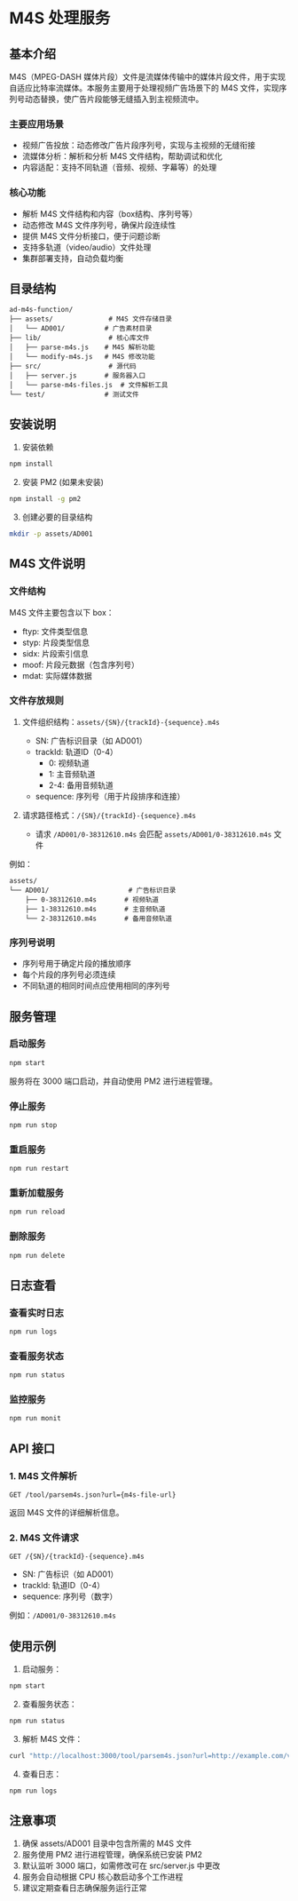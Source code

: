 # M4S 处理服务

## 基本介绍

M4S（MPEG-DASH 媒体片段）文件是流媒体传输中的媒体片段文件，用于实现自适应比特率流媒体。本服务主要用于处理视频广告场景下的 M4S 文件，实现序列号动态替换，使广告片段能够无缝插入到主视频流中。

### 主要应用场景

- 视频广告投放：动态修改广告片段序列号，实现与主视频的无缝衔接
- 流媒体分析：解析和分析 M4S 文件结构，帮助调试和优化
- 内容适配：支持不同轨道（音频、视频、字幕等）的处理

### 核心功能

- 解析 M4S 文件结构和内容（box结构、序列号等）
- 动态修改 M4S 文件序列号，确保片段连续性
- 提供 M4S 文件分析接口，便于问题诊断
- 支持多轨道（video/audio）文件处理
- 集群部署支持，自动负载均衡

## 目录结构

```
ad-m4s-function/
├── assets/              # M4S 文件存储目录
│   └── AD001/          # 广告素材目录
├── lib/                 # 核心库文件
│   ├── parse-m4s.js    # M4S 解析功能
│   └── modify-m4s.js   # M4S 修改功能
├── src/                 # 源代码
│   ├── server.js       # 服务器入口
│   └── parse-m4s-files.js  # 文件解析工具
└── test/               # 测试文件
```

## 安装说明

1. 安装依赖
```bash
npm install
```

2. 安装 PM2 (如果未安装)
```bash
npm install -g pm2
```

3. 创建必要的目录结构
```bash
mkdir -p assets/AD001
```

## M4S 文件说明

### 文件结构
M4S 文件主要包含以下 box：
- ftyp: 文件类型信息
- styp: 片段类型信息
- sidx: 片段索引信息
- moof: 片段元数据（包含序列号）
- mdat: 实际媒体数据

### 文件存放规则

1. 文件组织结构：`assets/{SN}/{trackId}-{sequence}.m4s`
   - SN: 广告标识目录（如 AD001）
   - trackId: 轨道ID（0-4）
     * 0: 视频轨道
     * 1: 主音频轨道
     * 2-4: 备用音频轨道
   - sequence: 序列号（用于片段排序和连接）

2. 请求路径格式：`/{SN}/{trackId}-{sequence}.m4s`
   - 请求 `/AD001/0-38312610.m4s` 会匹配 `assets/AD001/0-38312610.m4s` 文件

例如：
```
assets/
└── AD001/                    # 广告标识目录
    ├── 0-38312610.m4s       # 视频轨道
    ├── 1-38312610.m4s       # 主音频轨道
    └── 2-38312610.m4s       # 备用音频轨道
```

### 序列号说明
- 序列号用于确定片段的播放顺序
- 每个片段的序列号必须连续
- 不同轨道的相同时间点应使用相同的序列号

## 服务管理

### 启动服务

```bash
npm start
```
服务将在 3000 端口启动，并自动使用 PM2 进行进程管理。

### 停止服务

```bash
npm run stop
```

### 重启服务

```bash
npm run restart
```

### 重新加载服务

```bash
npm run reload
```

### 删除服务

```bash
npm run delete
```

## 日志查看

### 查看实时日志

```bash
npm run logs
```

### 查看服务状态

```bash
npm run status
```

### 监控服务

```bash
npm run monit
```

## API 接口

### 1. M4S 文件解析

```
GET /tool/parsem4s.json?url={m4s-file-url}
```

返回 M4S 文件的详细解析信息。

### 2. M4S 文件请求

```
GET /{SN}/{trackId}-{sequence}.m4s
```

- SN: 广告标识（如 AD001）
- trackId: 轨道ID（0-4）
- sequence: 序列号（数字）

例如：`/AD001/0-38312610.m4s`

## 使用示例

1. 启动服务：
```bash
npm start
```

2. 查看服务状态：
```bash
npm run status
```

3. 解析 M4S 文件：
```bash
curl "http://localhost:3000/tool/parsem4s.json?url=http://example.com/video.m4s"
```

4. 查看日志：
```bash
npm run logs
```

## 注意事项

1. 确保 assets/AD001 目录中包含所需的 M4S 文件
2. 服务使用 PM2 进行进程管理，确保系统已安装 PM2
3. 默认监听 3000 端口，如需修改可在 src/server.js 中更改
4. 服务会自动根据 CPU 核心数启动多个工作进程
5. 建议定期查看日志确保服务运行正常
